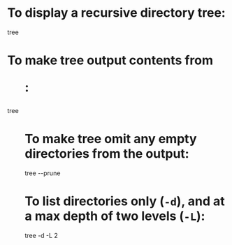 # To display a recursive directory tree:
tree

# To make tree output contents from <dir>:
tree <dir>

# To make tree omit any empty directories from the output:
tree --prune

# To list directories only (`-d`), and at a max depth of two levels (`-L`):
tree -d -L 2

